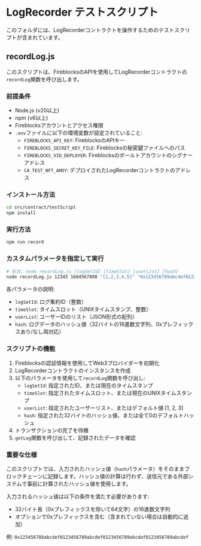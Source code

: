 # LogRecorder テストスクリプト

このフォルダには、LogRecorderコントラクトを操作するためのテストスクリプトが含まれています。

## recordLog.js

このスクリプトは、FireblocksのAPIを使用してLogRecorderコントラクトの`recordLog`関数を呼び出します。

### 前提条件

- Node.js (v20以上)
- npm (v6以上)
- Fireblocksアカウントとアクセス権限
- `.env`ファイルに以下の環境変数が設定されていること:
  - `FIREBLOCKS_API_KEY`: FireblocksのAPIキー
  - `FIREBLOCKS_SECRET_KEY_FILE`: Fireblocksの秘密鍵ファイルへのパス
  - `FIREBLOCKS_VID_DEPLOYER`: Fireblocksのボールトアカウントのシグナーアドレス
  - `CA_TEST_NFT_AMOY`: デプロイされたLogRecorderコントラクトのアドレス

### インストール方法

```bash
cd src/contract/testScript
npm install
```

### 実行方法

```bash
npm run record
```

### カスタムパラメータを指定して実行

```bash
# 形式: node recordLog.js [logSetId] [timeSlot] [userList] [hash]
node recordLog.js 12345 1684567890 "[1,2,3,4,5]" "0x123456789abcdef0123456789abcdef0123456789abcdef0123456789abcdef"
```

各パラメータの説明:
- `logSetId`: ログ集約ID（整数）
- `timeSlot`: タイムスロット（UNIXタイムスタンプ、整数）
- `userList`: ユーザーIDのリスト（JSON形式の配列）
- `hash`: ログデータのハッシュ値（32バイトの16進数文字列、0xプレフィックスあり/なし両対応）

### スクリプトの機能

1. Fireblocksの認証情報を使用してWeb3プロバイダーを初期化
2. LogRecorderコントラクトのインスタンスを作成
3. 以下のパラメータを使用して`recordLog`関数を呼び出し:
   - `logSetId`: 指定されたID、または現在のタイムスタンプ
   - `timeSlot`: 指定されたタイムスロット、または現在のUNIXタイムスタンプ
   - `userList`: 指定されたユーザーリスト、またはデフォルト値 [1, 2, 3]
   - `hash`: 指定された32バイトのハッシュ値、または全て0のデフォルトハッシュ
4. トランザクションの完了を待機
5. `getLog`関数を呼び出して、記録されたデータを確認

### 重要な仕様

このスクリプトでは、入力されたハッシュ値（`hash`パラメータ）をそのままブロックチェーンに記録します。ハッシュ値の計算は行わず、送信元である外部システムで事前に計算されたハッシュ値を使用します。

入力されるハッシュ値は以下の条件を満たす必要があります:
- 32バイト長（0xプレフィックスを除いて64文字）の16進数文字列
- オプションで0xプレフィックスを含む（含まれていない場合は自動的に追加）

例: `0x123456789abcdef0123456789abcdef0123456789abcdef0123456789abcdef` 